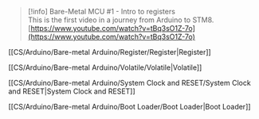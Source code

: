 > [!info] Bare-Metal MCU #1 - Intro to registers  
> This is the first video in a journey from Arduino to STM8.  
> [https://www.youtube.com/watch?v=tBq3sO1Z-7o](https://www.youtube.com/watch?v=tBq3sO1Z-7o)  

[[CS/Arduino/Bare-metal Arduino/Register/Register|Register]]

[[CS/Arduino/Bare-metal Arduino/Volatile/Volatile|Volatile]]

[[CS/Arduino/Bare-metal Arduino/System Clock and RESET/System Clock and RESET|System Clock and RESET]]

[[CS/Arduino/Bare-metal Arduino/Boot Loader/Boot Loader|Boot Loader]]